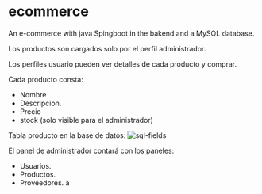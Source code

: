 # ecommerce
An e-commerce with java Spingboot in the bakend and a MySQL database.

Los productos son cargados solo por el perfil administrador.

Los perfiles usuario pueden ver detalles de cada producto y comprar.

Cada producto consta:
- Nombre
- Descripcion.
- Precio
- stock (solo visible para el administrador)

Tabla producto en la base de datos:
![sql-fields](https://github.com/user-attachments/assets/0622b00d-fc3f-4fa3-a478-b628572b6af1)

El panel de administrador contará con los paneles:
- Usuarios.
- Productos.
- Proveedores.
a
